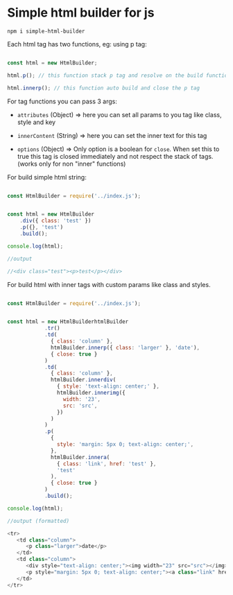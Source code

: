 # Simple html builder for js



```
npm i simple-html-builder
```



Each html tag has two functions, eg: using p tag:


```javascript

const html = new HtmlBuilder;

html.p(); // this function stack p tag and resolve on the build function

html.innerp(); // this function auto build and close the p tag


```

For tag functions you can pass 3 args:

- `attributes` (Object) => here you can set all params to you tag like class, style and key

- `innerContent` (String) => here you can set the inner text for this tag

- `options` (Object) => Only option is a boolean for `close`. When set this to true this tag is closed immediately and not respect the stack of tags. (works only for non "inner" functions)



For build simple html string:

```javascript

const HtmlBuilder = require('../index.js');


const html = new HtmlBuilder
    .div({ class: 'test' })
    .p({}, 'test')
    .build();

console.log(html);

//output

//<div class="test"><p>test</p></div>

```

For build html with inner tags with custom params like class and styles.

```javascript

const HtmlBuilder = require('../index.js');


const html = new HtmlBuilderhtmlBuilder
            .tr()
            .td(
              { class: 'column' },
              htmlBuilder.innerp({ class: 'larger' }, 'date'),
              { close: true }
            )
            .td(
              { class: 'column' },
              htmlBuilder.innerdiv(
                { style: 'text-align: center;' },
                htmlBuilder.innerimg({
                  width: '23',
                  src: 'src',
                })
              )
            )
            .p(
              {
                style: 'margin: 5px 0; text-align: center;',
              },
              htmlBuilder.innera(
                { class: 'link', href: 'test' },
                'test'
              ),
              { close: true }
            )
            .build();

console.log(html);

//output (formatted)

<tr>
   <td class="column">
      <p class="larger">date</p>
   </td>
   <td class="column">
      <div style="text-align: center;"><img width="23" src="src"></img></div>
      <p style="margin: 5px 0; text-align: center;"><a class="link" href="test">test</a></p>
   </td>
</tr>

```
